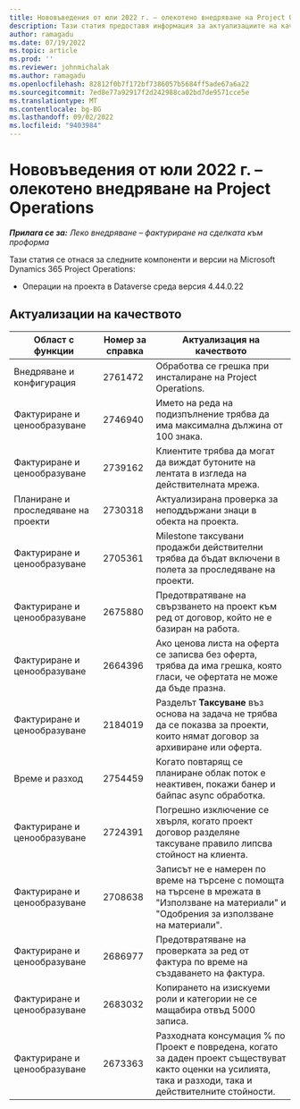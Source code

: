 ```yaml
---
title: Нововъведения от юли 2022 г. – олекотено внедряване на Project Operations
description: Тази статия предоставя информация за актуализациите на качеството, които са налични в изданието юли 2022 на Microsoft Dynamics 365 Project Operations lite разполагане.
author: ramagadu
ms.date: 07/19/2022
ms.topic: article
ms.prod: ''
ms.reviewer: johnmichalak
ms.author: ramagadu
ms.openlocfilehash: 82812f0b7f172bf7386057b5684ff5ade67a6a22
ms.sourcegitcommit: 7ed8e77a92917f2d242988ca02bd7de9571cce5e
ms.translationtype: MT
ms.contentlocale: bg-BG
ms.lasthandoff: 09/02/2022
ms.locfileid: "9403984"
---
```

# <a name="whats-new-july-2022---project-operations-lite-deployment"></a>Нововъведения от юли 2022 г. – олекотено внедряване на Project Operations

_**Прилага се за:** Леко внедряване – фактуриране на сделката към проформа_

Тази статия се отнася за следните компоненти и версии на Microsoft Dynamics 365 Project Operations:

- Операции на проекта в Dataverse среда версия 4.44.0.22

## <a name="quality-updates"></a>Актуализации на качеството

| Област с функции | Номер за справка | Актуализация на качеството |
| --- | --- | --- |
| Внедряване и конфигурация | 2761472 | Обработва се грешка при инсталиране на Project Operations. |
| Фактуриране и ценообразуване | 2746940 | Името на реда на подизпълнение трябва да има максимална дължина от 100 знака. |
| Фактуриране и ценообразуване | 2739162 | Клиентите трябва да могат да виждат бутоните на лентата в изгледа на действителната мрежа. |
| Планиране и проследяване на проекти | 2730318 | Актуализирана проверка за неподдържани знаци в обекта на проекта. |
| Фактуриране и ценообразуване | 2705361 | Milestone таксувани продажби действителни трябва да бъдат включени в полета за проследяване на проекти. |
| Фактуриране и ценообразуване | 2675880 | Предотвратяване на свързването на проект към ред от договор, който не е базиран на работа. |
| Фактуриране и ценообразуване | 2664396 | Ако ценова листа на оферта се записва без оферта, трябва да има грешка, която гласи, че офертата не може да бъде празна. |
| Фактуриране и ценообразуване | 2184019 | Разделът **Таксуване** въз основа на задача не трябва да се показва за проекти, които нямат договор за архивиране или оферта. |
| Време и разход | 2754459 | Когато повтарящ се планиране облак поток е неактивен, покажи банер и байпас async обработка. |
| Фактуриране и ценообразуване | 2724391 | Погрешно изключение се хвърля, когато проект договор разделяне таксуване правило липсва стойност на клиента. |
| Фактуриране и ценообразуване | 2708638 | Записът не е намерен по време на търсене с помощта на търсене в мрежата в "Използване на материали" и "Одобрения за използване на материали".|
| Фактуриране и ценообразуване | 2686977 | Предотвратяване на проверката за ред от фактура по време на създаването на фактура. |
| Фактуриране и ценообразуване | 2683032 | Копирането на изискуеми роли и категории не се мащабира отвъд 5000 записа.|
| Фактуриране и ценообразуване | 2673363 | Разходната консумация % по Проект е повредена, когато за даден проект съществуват както оценки на усилията, така и разходи, така и действителните стойности. |
